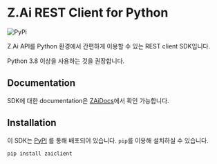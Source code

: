 # Z.Ai REST Client for Python

![PyPi](https://img.shields.io/pypi/v/zaiclient?color=blue)  

Z.Ai API를 Python 환경에서 간편하게 이용할 수 있는 REST client SDK입니다.

Python 3.8 이상을 사용하는 것을 권장합니다.



## Documentation

SDK에 대한 documentation은 [ZAiDocs](https://docs.zaikorea.org/)에서 확인 가능합니다.



## Installation

이 SDK는 [PyPI](https://pypi.org/project/zaiclient/) 를 통해 배포되어 있습니다. `pip`를 이용해 설치하실 수 있습니다. 

```bash
pip install zaiclient
```
